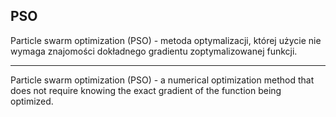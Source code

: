## PSO
Particle swarm optimization (PSO) - metoda optymalizacji, której użycie nie wymaga znajomości dokładnego gradientu zoptymalizowanej funkcji.

----
Particle swarm optimization (PSO) - a numerical optimization method that does not require knowing the exact gradient of the function being optimized.
